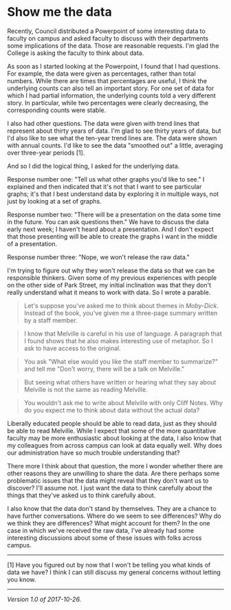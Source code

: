 Show me the data
================

Recently, Council distributed a Powerpoint of some interesting data
to faculty on campus and asked faculty to discuss with their departments
some implications of the data.  Those are reasonable requests.  I'm glad
the College is asking the faculty to think about data.

As soon as I started looking at the Powerpoint, I found that I had
questions.  For example, the data were given as percentages, rather
than total numbers.  While there are times that percentages are useful,
I think the underlying counts can also tell an important story.  For one
set of data for which I had partial information, the underlying counts
told a very different story.  In particular, while two percentages were
clearly decreasing, the corresponding counts were stable.

I also had other questions.  The data were given with trend lines that
represent about thirty years of data.  I'm glad to see thirty years of
data, but I'd also like to see what the ten-year trend lines are.  The
data were shown with annual counts.  I'd like to see the data "smoothed
out" a little, averaging over three-year periods [1].

And so I did the logical thing, I asked for the underlying data.

Response number one: "Tell us what other graphs you'd like to see."  I
explained and then indicated that it's not that I want to see particular
graphs; it's that I best understand data by exploring it in multiple ways,
not just by looking at a set of graphs.

Response number two: "There will be a presentation on the data some
time in the future.  You can ask questions then."  We have to discuss
the data early next week; I haven't heard about a presentation.  And I
don't expect that those presenting will be able to create the graphs I
want in the middle of a presentation.

Response number three: "Nope, we won't release the raw data."

I'm trying to figure out why they won't release the data so that we can
be responsible thinkers.  Given some of my previous experiences with people
on the other side of Park Street, my initial inclination was that they
don't really understand what it means to work with data.  So I wrote
a parable.

> Let's suppose you've asked me to think about themes in _Moby-Dick_.
  Instead of the book, you've given me a three-page summary written
  by a staff member.

> I know that Melville is careful in his use of language.  A paragraph 
  that I found shows that he also makes interesting use of metaphor.
  So I ask to have access to the original.

> You ask "What else would you like the staff member to summarize?" and
  tell me "Don't worry, there will be a talk on Melville."

> But seeing what others have written or hearing what they say about
  Melville is not the same as reading Melville.  

> You wouldn't ask me to write about Melville with only Cliff Notes.
  Why do you expect me to think about data without the actual data?

Liberally educated people should be able to read data, just as they
should be able to read Melville.  While I expect that some of the more
quantitative faculty may be more enthusiastic about looking at the
data, I also know that my colleagues from across campus can look at
data equally well.  Why does our administration have so much trouble
understanding that?

There more I think about that question, the more I wonder whether there
are other reasons they are unwilling to share the data.  Are there perhaps
some problematic issues that the data might reveal that they don't
want us to discover?  I'll assume not.  I just want the data to think
carefully about the things that they've asked us to think carefully about.

I also know that the data don't stand by themselves.  They are a chance
to have further conversations.  Where do we seem to see differences?
Why do we think they are differences?  What might account for them?
In the one case in which we've received the raw data, I've already
had some interesting discussions about some of these issues with folks
across campus.

---

[1] Have you figured out by now that I won't be telling you what kinds
of data we have?  I think I can still discuss my general concerns
without letting you know.

---

*Version 1.0 of 2017-10-26.*
